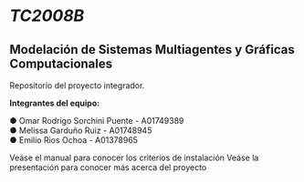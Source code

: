 # _TC2008B_
## Modelación de Sistemas Multiagentes y Gráficas Computacionales

Repositorio del proyecto integrador.

**Integrantes del equipo:**

● Omar Rodrigo Sorchini Puente - A01749389<br/>
● Melissa Garduño Ruiz - A01748945<br/>
● Emilio Rios Ochoa - A01378965<br/>

Veáse el manual para conocer los criterios de instalación
Veáse la presentación para conocer más acerca del proyecto
